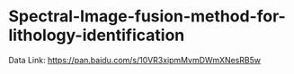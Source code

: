 # Spectral-Image-fusion-method-for-lithology-identification

Data Link: https://pan.baidu.com/s/10VR3xipmMvmDWmXNesRB5w
